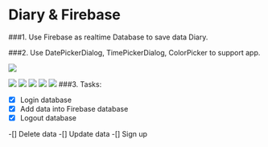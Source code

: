 # Diary & Firebase
###1. Use Firebase as realtime Database to save data Diary.

###2. Use DatePickerDialog, TimePickerDialog, ColorPicker to support app.

![](screenshot/Login.png)

![](screenshot/Date.png)
![](screenshot/Time.png)
![](screenshot/Color.png)
![](screenshot/Title.png)
![](screenshot/Firebase.png)
###3. Tasks:
-[x] Login database
-[x] Add data into Firebase database
-[x] Logout database

-[] Delete data
-[] Update data
-[] Sign up  